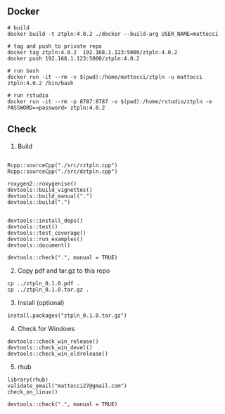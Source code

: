 
## Docker

```{r}
# build
docker build -t ztpln:4.0.2 ./docker --build-arg USER_NAME=mattocci

# tag and push to private repo
docker tag ztpln:4.0.2  192.168.1.123:5000/ztpln:4.0.2
docker push 192.168.1.123:5000/ztpln:4.0.2

# run bash
docker run -it --rm -v $(pwd):/home/mattocci/ztpln -u mattocci ztpln:4.0.2 /bin/bash

# run rstudio
docker run -it --rm -p 8787:8787 -v $(pwd):/home/rstudio/ztpln -e PASSWORD=<password> ztpln:4.0.2

```

## Check

1. Build

```{r}

Rcpp::sourceCpp("./src/rztpln.cpp")
Rcpp::sourceCpp("./src/dztpln.cpp")

roxygen2::roxygenise()
devtools::build_vignettes()
devtools::build_manual(".")
devtools::build(".")


devtools::install_deps()
devtools::test()
devtools::test_coverage()
devtools::run_examples()
devtools::document()

devtools::check(".", manual = TRUE)

```

2. Copy pdf and tar.gz to this repo

```
cp ../ztpln_0.1.0.pdf .
cp ../ztpln_0.1.0.tar.gz .
```


3. Install (optional)

```{r}
install.packages("ztpln_0.1.0.tar.gz")
```

4. Check for Windows

```{r}
devtools::check_win_release()
devtools::check_win_devel()
devtools::check_win_oldrelease()
```

5.  rhub
```{r}
library(rhub)
validate_email("mattocci27@gmail.com")
check_on_linux()

devtools::check(".", manual = TRUE)
```

